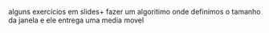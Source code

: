 alguns exercícios em slides+ fazer um algoritimo onde definimos o tamanho da janela e ele entrega uma media movel 
